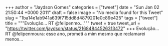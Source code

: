 
+++
author = "Jaydson Gomes"
categories = ["tweet"]
date = "Sun Jan 02 21:50:44 +0000 2011"
draft = false
image = "No media found for this Tweet"
slug = "1ba14e1ab941a639f715dd8d4879201e0c89e425"
tags = ["tweet"]
title = """Evolução... RT @felipenmo..."""
tweet = true
tweet_url = "https://twitter.com/jaydson/status/21684844526313472"
+++
Evolução... RT @felipenmoura: esse ano, prometi a mim mesmo que reclamarei menos...
